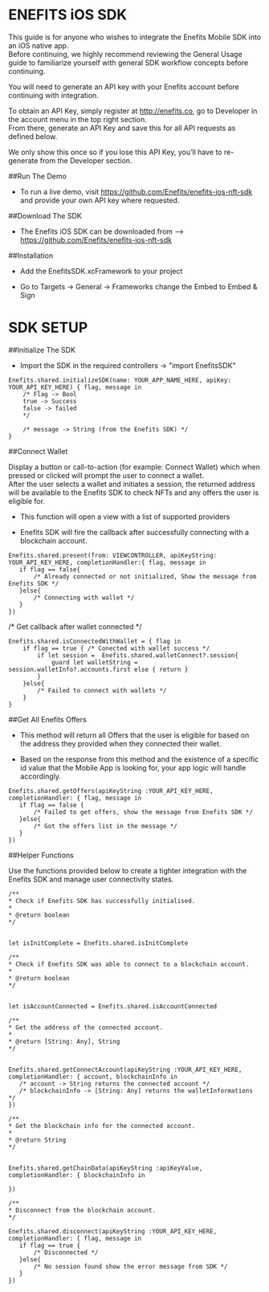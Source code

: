 # ENEFITS iOS SDK

This guide is for anyone who wishes to integrate the Enefits Mobile SDK into an iOS native app.  
Before continuing, we highly recommend reviewing the General Usage guide to familiarize yourself with general SDK workflow concepts before continuing.

You will need to generate an API key with your Enefits account before continuing with integration.

To obtain an API Key, simply register at http://enefits.co, go to Developer in the account menu in the top right section.  
From there, generate an API Key and save this for all API requests as defined below.  

We only show this once so if you lose this API Key, you’ll have to re-generate from the Developer section.

##Run The Demo

* To run a live demo, visit https://github.com/Enefits/enefits-ios-nft-sdk and provide your own API key where requested.

##Download The SDK

* The Enefits iOS SDK can be downloaded from --> https://github.com/Enefits/enefits-ios-nft-sdk


##Installation

* Add the EnefitsSDK.xcFramework to your project

* Go to Targets -> General -> Frameworks change the Embed to Embed & Sign


# SDK SETUP

##Initialize The SDK

* Import the SDK in the required controllers -> "import EnefitsSDK"

```
Enefits.shared.initializeSDK(name: YOUR_APP_NAME_HERE, apiKey: YOUR_API_KEY_HERE) { flag, message in
    /* Flag -> Bool
    true -> Success
    false -> failed
    */

    /* message -> String (from the Enefits SDK) */
}
```

##Connect Wallet

 Display a button or call-to-action (for example: Connect Wallet) which when pressed or clicked will prompt the user to connect a wallet.  
 After the user selects a wallet and initiates a session, the returned address will be available to the Enefits SDK to check NFTs and any offers the user is eligible for.

 * This function will open a view with a list of supported providers
 
 * Enefits SDK will fire the callback after successfully connecting with a blockchain account.

 ```
Enefits.shared.present(from: VIEWCONTROLLER, apiKeyString: YOUR_API_KEY_HERE, completionHandler:{ flag, message in
    if flag == false{ 
        /* Already connected or not initialized, Show the message from Enefits SDK */
    }else{
        /* Connecting with wallet */
    }
})
 ```
/* Get callback after wallet connected */

```
Enefits.shared.isConnectedWithWallet = { flag in
    if flag == true { /* Conected with wallet success */
        if let session =  Enefits.shared.walletConnect?.session{
            guard let walletString = session.walletInfo?.accounts.first else { return }
        }
    }else{
        /* Failed to connect with wallets */
    }
}
```

##Get All Enefits Offers

* This method will return all Offers that the user is eligible for based on the address they provided when they connected their wallet.
  
* Based on the response from this method and the existence of a specific id value that the Mobile App is looking for, your app logic will handle accordingly.

 ```
Enefits.shared.getOffers(apiKeyString :YOUR_API_KEY_HERE, completionHandler: { flag, message in
    if flag == false {
        /* Failed to get offers, show the message from Enefits SDK */
    }else{
        /* Got the offers list in the message */
    }
})
 ```

##Helper Functions

Use the functions provided below to create a tighter integration with the Enefits SDK and manage user connectivity states.


 ```
/**
 * Check if Enefits SDK has successfully initialised.
 *
 * @return boolean
 */

 
let isInitComplete = Enefits.shared.isInitComplete
 ```

 ```
/**
 * Check if Enefits SDK was able to connect to a blockchain account.
 *
 * @return boolean
 */
 

let isAccountConnected = Enefits.shared.isAccountConnected
 ```


 ```
/**
 * Get the address of the connected account.
 *
 * @return [String: Any], String
 */

 
Enefits.shared.getConnectAccount(apiKeyString :YOUR_API_KEY_HERE, completionHandler: { account, blockchainInfo in
    /* account -> String returns the connected account */
    /* blockchainInfo -> [String: Any] returns the walletInformations */
})
 ```


 ```
/**
 * Get the blockchain info for the connected account.
 *
 * @return String
 */

  
Enefits.shared.getChainData(apiKeyString :apiKeyValue, completionHandler: { blockchainInfo in
    
})
 ```


 ```
/**
 * Disconnect from the blockchain account.
 */
 
Enefits.shared.disconnect(apiKeyString :YOUR_API_KEY_HERE, completionHandler: { flag, message in
    if flag == true {
        /* Disconnected */
    }else{
        /* No session found show the error message from SDK */
    }
})
 ```
    
